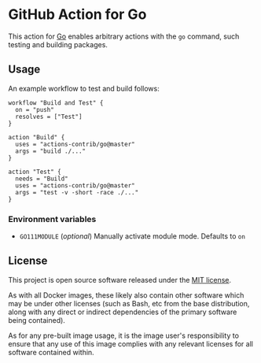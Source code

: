 # GitHub Action for Go

[golang]: https://golang.org/

This action for [Go][golang] enables arbitrary actions with the `go` command,
such testing and building packages.

## Usage

An example workflow to test and build follows:

```hcl
workflow "Build and Test" {
  on = "push"
  resolves = ["Test"]
}

action "Build" {
  uses = "actions-contrib/go@master"
  args = "build ./..."
}

action "Test" {
  needs = "Build"
  uses = "actions-contrib/go@master"
  args = "test -v -short -race ./..."
}
```

### Environment variables

* `GO111MODULE` (*optional*) Manually activate module mode. Defaults to `on`

## License

[MIT]: https://opensource.org/licenses/MIT

This project is open source software released under the [MIT license][MIT].

As with all Docker images, these likely also contain other software which may be
under other licenses (such as Bash, etc from the base distribution, along with
any direct or indirect dependencies of the primary software being contained).

As for any pre-built image usage, it is the image user's responsibility to
ensure that any use of this image complies with any relevant licenses for all
software contained within.
